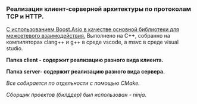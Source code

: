 ### **Реализация клиент-серверной архитектуры по протоколам TCP и HTTP.** 

<u>С использованием Boost.Asio в качестве основной библиотеки для межсетевого взаимодействия.</u> Выполнено на С++, собранно на компиляторах clang++ и g++ в среде vscode, а msvc в среде visual studio.

**Папка client - содержит реализацию разного вида клиента.**

**Папка server- содержит реализацию разного вида сервера.**

*Все собирается по отдельности с помощью CMake.*

*Сборщик проектов (билддер) был использован - ninja*.
